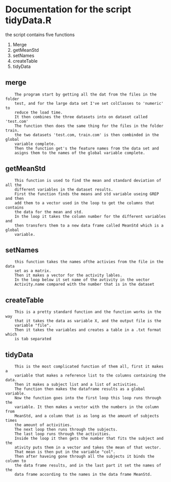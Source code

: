 Documentation for the script tidyData.R
=======================================
the script contains five functions
1. Merge
2. getMeanStd
3. setNames
4. createTable
5. tidyData  

merge
-----
        The program start by getting all the dat from the files in the folder
        test, and for the large data set I've set colClasses to 'numeric' to
        reduce the load time. 
        It then combines the three datasets into on dataset called 'test.com'
        The function then does the same thing for the files in the folder train.
        the two datasets 'test.com, train.com' is then combinded in the global
        variable complete.
        Then the function get's the feature names from the data set and
        asigns them to the names of the global variable complete.  

getMeanStd
----------
        This function is used to find the mean and standard deviation of all the
        different variables in the dataset results.
        First the function finds the means and std variable useing GREP and then
        add them to a vector used in the loop to get the columns that contains
        the data for the mean and std. 
        In the loop it takes the column number for the different variables and
        then transfers them to a new data frame called MeanStd which is a global
        variable.
        
setNames
--------
        this function takes the names ofthe activies from the file in the data
        set as a matrix. 
        Then it makes a vector for the activity lables.
        In the loop below it set name of the avtivity in the vector
        Activity.name compared with the number that is in the dataset   

createTable
-----------
        This is a pretty standard function and the function works in the way
        that it takes the data as variable X, and the output file is the
        variable "file".
        Then it takes the variables and creates a table in a .txt format which
        is tab separated 

tidyData
--------
        This is the most complicated function of them all, first it makes a
        variable that makes a reference list to the columns containing the data.
        Then it makes a subject list and a list of activities.
        The function then makes the dataframe results as a global variable.
        Now the function goes into the first loop this loop runs through the
        variable. It then makes a vector with the numbers in the column from
        MeanStd, and a column that is as long as the amount of subjects times
        the amount of activities.
        The next loop then runs through the subjects.
        The last loop runs through the activities.
        Inside the loop it then gets the number that fits the subject and the
        ativity puts them in a vector and takes the mean of that vector.
        That mean is then put in the variable "col".
        Then after haveing gone through all the subjects it binds the column to
        the data frame results, and in the last part it set the names of the
        data frame according to the names in the data frame MeanStd.

